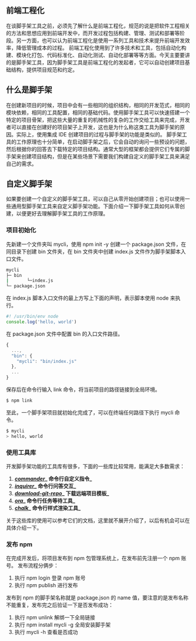## 前端工程化
在谈脚手架工具之前，必须先了解什么是前端工程化，规范的说是把软件工程相关的方法和思想应用到前端开发中，而开发过程包括构建、管理、测试和部署等阶段。另一方面，也可以认为前端工程化是使用一系列工具和技术来提升前端开发效率，降低管理成本的过程。
前端工程化使用到了许多技术和工具，包括自动化构建、模块化打包、代码标准化、自动化测试、自动化部署等等方面。今天主要要讲的是脚手架工具，因为脚手架工具是前端工程化的发起者，它可以自动创建项目基础结构，提供项目规范和约定。
## 什么是脚手架
在创建新项目的时候，项目中会有一些相同的组织结构，相同的开发范式，相同的模块依赖，相同的工具配置，相同的基础代码。使用脚手架工具可以快速搭建一个特定的项目骨架，把这些大量的重复的机械性的复杂的工作交给工具来完成，开发者可以直接在创建好的项目架子上开发，这也是为什么称这类工具为脚手架的原因。实际上，使用集成 IDE 创建项目的过程与脚手架的功能是类似的。
脚手架工具的工作原理也十分简单，在启动脚手架之后，它会自动的询问一些预设的问题，然后根据你的回答去下载特定的项目结构。通常大型的框架都会提供它们专属的脚手架来创建项目结构，但是在某些场景下需要我们构建自定义的脚手架工具来满足自己的需求。
## 自定义脚手架
如果要创建一个自定义的脚手架工具，可以自己从零开始创建项目；也可以使用一些通用型脚手架工具来自定义脚手架功能。下面介绍一下脚手架工具如何从零创建，以便更好去理解脚手架工具的工作原理。
### 项目初始化
先新建一个文件夹叫 mycli，使用 npm init -y 创建一个 package.json 文件，在同目录下创建 bin 文件夹，在 bin 文件夹中创建 index.js 文件作为脚手架脚本入口文件。
```bash
mycli 
├─ bin
|		└─index.js 
└─ package.json
```
在 index.js 脚本入口文件的最上方写上下面的声明，表示脚本使用 node 来执行。
```javascript
#! /usr/bin/env node
console.log('hello, world')
```
在 package.json 文件中配置 bin 的入口文件路径。
```javascript
{
  ...,
  "bin": {
    "mycli": "bin/index.js"
  },
  ...
}
```
保存后在命令行输入 link 命令，将当前项目的路径链接到全局环境。
```bash
$ npm link
```
至此，一个脚手架项目就初始化完成了，可以在终端任何路径下执行 mycli 命令。
```bash
$ mycli
> hello, world
```
### 使用工具库
开发脚手架功能的工具库有很多，下面的一些库比较常用，能满足大多数需求：

1. [**_commander_**](https://www.npmjs.com/package/commander)**_  命令行自定义指令_**
2. [**_inquirer_**](https://www.npmjs.com/package/inquirer)**_  命令行问答交互_**
3. [**_download-git-repo_**](https://www.npmjs.com/package/download-git-repo)**_  下载远端项目模板_**
4. [**_ora_**](https://www.npmjs.com/package/ora)**_ 命令行任务等待工具_**
5. [**_chalk_**](https://www.npmjs.com/package/chalk)**_  命令行样式渲染工具_**

关于这些库的使用可以参考它们的文档，这里就不展开介绍了，以后有机会可以在具体介绍一下。
### 发布 npm
在完成开发后，将项目发布到 npm 包管理系统上，在发布前先注册一个 npm 账号。
发布流程分俩步：

1. 执行 npm login 登录 npm 账号
2. 执行 npm publish 进行发布

发布到 npm 的脚手架名称就是 package.json 的 name 值，要注意的是发布名称不能重复，发布完之后验证一下是否发布成功：

1. 执行 npm unlink 解绑一下全局链接
2. 执行 npm install mycli -g 全局安装脚手架
3. 执行 mycli -h 查看是否成功









